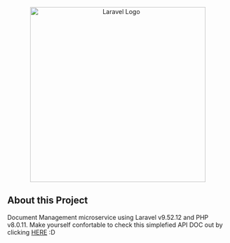 <p align="center"><a href="https://laravel.com" target="_blank"><img src="https://raw.githubusercontent.com/laravel/art/master/logo-lockup/5%20SVG/2%20CMYK/1%20Full%20Color/laravel-logolockup-cmyk-red.svg" width="400" alt="Laravel Logo"></a></p>

## About this Project
Document Management microservice using Laravel v9.52.12 and PHP v8.0.11.
Make yourself confortable to check this simplefied API DOC out by clicking <a href="https://laravel.com" target="_blank">HERE</a> :D
